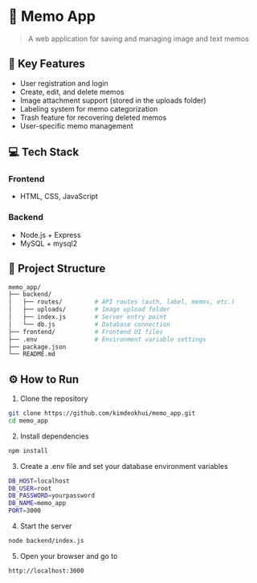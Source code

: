 # 📝 Memo App

> A web application for saving and managing image and text memos

## 📌 Key Features

- User registration and login
- Create, edit, and delete memos
- Image attachment support (stored in the uploads folder)
- Labeling system for memo categorization
- Trash feature for recovering deleted memos
- User-specific memo management

## 💻 Tech Stack

### Frontend
- HTML, CSS, JavaScript

### Backend
- Node.js + Express
- MySQL + mysql2

## 📁 Project Structure

```bash
memo_app/
├── backend/
│   ├── routes/         # API routes (auth, label, memos, etc.)
│   ├── uploads/        # Image upload folder
│   ├── index.js        # Server entry point
│   └── db.js           # Database connection
├── frontend/           # Frontend UI files
├── .env                # Environment variable settings
├── package.json
└── README.md
```

## ⚙️ How to Run

1. Clone the repository
```bash
git clone https://github.com/kimdeokhui/memo_app.git
cd memo_app
```
2. Install dependencies
```bash
npm install
```
3. Create a .env file and set your database environment variables
```bash
DB_HOST=localhost
DB_USER=root
DB_PASSWORD=yourpassword
DB_NAME=memo_app
PORT=3000
```
4. Start the server
```bash
node backend/index.js
```
5. Open your browser and go to
```bash
http://localhost:3000
```
